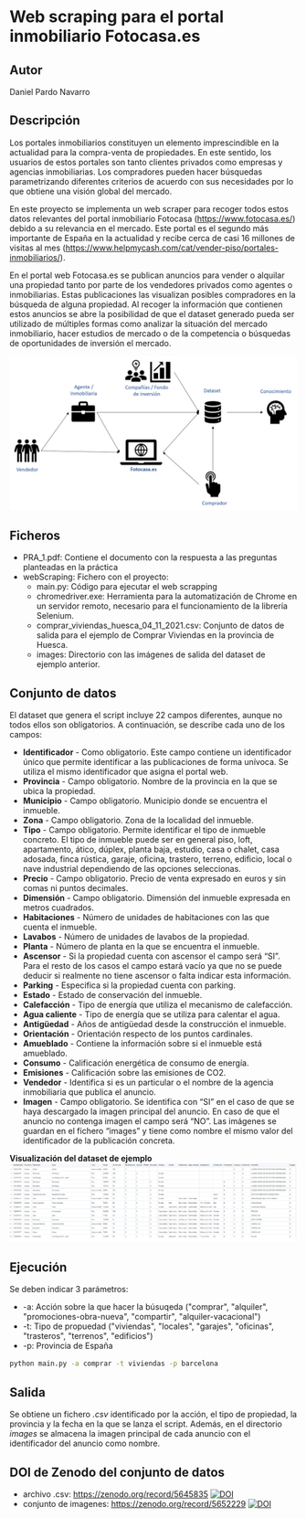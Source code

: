 # Web scraping para el portal inmobiliario Fotocasa.es

## Autor
Daniel Pardo Navarro

## Descripción  
Los portales inmobiliarios constituyen un elemento imprescindible en la actualidad para la compra-venta de propiedades. En este sentido, los usuarios de estos portales son tanto clientes privados como empresas y agencias inmobiliarias. Los compradores pueden hacer búsquedas parametrizando diferentes criterios de acuerdo con sus necesidades por lo que obtiene una visión global del mercado. 

En este proyecto se implementa un web scraper para recoger todos estos datos relevantes del portal inmobiliario Fotocasa (https://www.fotocasa.es/) debido a su relevancia en el mercado. Este portal es el segundo más importante de España en la actualidad y recibe cerca de casi 16 millones de visitas al mes (https://www.helpmycash.com/cat/vender-piso/portales-inmobiliarios/).

En el portal web Fotocasa.es se publican anuncios para vender o alquilar una propiedad tanto por parte de los vendedores privados como agentes o inmobiliarias. Estas publicaciones las visualizan posibles compradores en la búsqueda de alguna propiedad. Al recoger la información que contienen estos anuncios se abre la posibilidad de que el dataset generado pueda ser utilizado de múltiples formas como analizar la situación del mercado inmobiliario, hacer estudios de mercado o de la competencia o búsquedas de oportunidades de inversión el mercado.

![Image](https://github.com/Daniel-Pardo/webScraping/blob/main/diagrama.png)

## Ficheros
- PRA_1.pdf: Contiene el documento con la respuesta a las preguntas planteadas en la práctica
- webScraping: Fichero con el proyecto:
  -   main.py: Código para ejecutar el web scrapping
  -   chromedriver.exe: Herramienta para la automatización de Chrome en un servidor remoto, necesario para el funcionamiento de la librería Selenium. 
  -   comprar_viviendas_huesca_04_11_2021.csv: Conjunto de datos de salida para el ejemplo de Comprar Viviendas en la provincia de Huesca.
  -   images: Directorio con las imágenes de salida del dataset de ejemplo anterior. 

## Conjunto de datos

El dataset que genera el script incluye 22 campos diferentes, aunque no todos ellos son obligatorios. A continuación, se describe cada uno de los campos:

-	**Identificador** - Como obligatorio. Este campo contiene un identificador único que permite identificar a las publicaciones de forma unívoca. Se utiliza el mismo identificador que asigna el portal web. 
-	**Provincia** - Campo obligatorio. Nombre de la provincia en la que se ubica la propiedad. 
-	**Municipio** - Campo obligatorio. Municipio donde se encuentra el inmueble. 
-	**Zona** - Campo obligatorio. Zona de la localidad del inmueble. 
-	**Tipo** - Campo obligatorio. Permite identificar el tipo de inmueble concreto. El tipo de inmueble puede ser en general piso, loft, apartamento, ático, dúplex, planta baja, estudio, casa o chalet, casa adosada, finca rústica, garaje, oficina, trastero, terreno, edificio, local o nave industrial dependiendo de las opciones seleccionas. 
-	**Precio** - Campo obligatorio. Precio de venta expresado en euros y sin comas ni puntos decimales.
-	**Dimensión** - Campo obligatorio. Dimensión del inmueble expresada en metros cuadrados.
-	**Habitaciones** - Número de unidades de habitaciones con las que cuenta el inmueble.
-	**Lavabos** - Número de unidades de lavabos de la propiedad.
-	**Planta** - Número de planta en la que se encuentra el inmueble.
-	**Ascensor** - Si la propiedad cuenta con ascensor el campo será “SI”. Para el resto de los casos el campo estará vacío ya que no se puede deducir si realmente no tiene ascensor o falta indicar esta información. 
-	**Parking** - Especifica si la propiedad cuenta con parking.
-	**Estado** - Estado de conservación del inmueble.
-	**Calefacción** - Tipo de energía que utiliza el mecanismo de calefacción.
-	**Agua caliente** - Tipo de energía que se utiliza para calentar el agua. 
-	**Antigüedad** - Años de antigüedad desde la construcción el inmueble.
-	**Orientación** - Orientación respecto de los puntos cardinales.
-	**Amueblado** - Contiene la información sobre si el inmueble está amueblado.
-	**Consumo** - Calificación energética de consumo de energía.
-	**Emisiones** - Calificación sobre las emisiones de CO2. 
-	**Vendedor** - Identifica si es un particular o el nombre de la agencia inmobiliaria que publica el anuncio. 
-	**Imagen** - Campo obligatorio. Se identifica con “SI” en el caso de que se haya descargado la imagen principal del anuncio. En caso de que el anuncio no contenga imagen el campo será “NO”. Las imágenes se guardan en el fichero “images” y tiene como nombre el mismo valor del identificador de la publicación concreta.  

**Visualización del dataset de ejemplo**
![Image](https://github.com/Daniel-Pardo/webScraping/blob/main/dataset.png)

## Ejecución
Se deben indicar 3 parámetros:
- -a: Acción sobre la que hacer la búsuqeda ("comprar", "alquiler", "promociones-obra-nueva", "compartir", "alquiler-vacacional")
- -t: Tipo de propuedad ("viviendas", "locales", "garajes", "oficinas", "trasteros", "terrenos", "edificios")
- -p: Provincia de España
```sh
python main.py -a comprar -t viviendas -p barcelona
```

## Salida
Se obtiene un fichero *.csv* identificado por la acción, el tipo de propiedad, la provincia y la fecha en la que se lanza el script. Además, en el directorio *images* se almacena la imagen principal de cada anuncio con el identificador del anuncio como nombre. 

## DOI de Zenodo del conjunto de datos
- archivo .csv: https://zenodo.org/record/5645835 [![DOI](https://zenodo.org/badge/DOI/10.5281/zenodo.5645835.svg)](https://doi.org/10.5281/zenodo.5645835)
- conjunto de imagenes: https://zenodo.org/record/5652229 [![DOI](https://zenodo.org/badge/DOI/10.5281/zenodo.5652229.svg)](https://doi.org/10.5281/zenodo.5652229)
